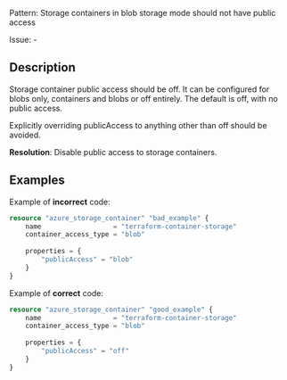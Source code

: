 Pattern: Storage containers in blob storage mode should not have public access

Issue: -

## Description

Storage container public access should be off. It can be configured for blobs only, containers and blobs or off entirely. The default is off, with no public access.

Explicitly overriding publicAccess to anything other than off should be avoided.

**Resolution**: Disable public access to storage containers.

## Examples

Example of **incorrect** code:

```terraform
resource "azure_storage_container" "bad_example" {
	name                  = "terraform-container-storage"
	container_access_type = "blob"
	
	properties = {
		"publicAccess" = "blob"
	}
}
```

Example of **correct** code:

```terraform
resource "azure_storage_container" "good_example" {
	name                  = "terraform-container-storage"
	container_access_type = "blob"
	
	properties = {
		"publicAccess" = "off"
	}
}
```